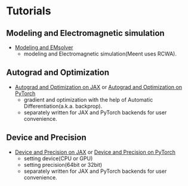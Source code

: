 # Tutorials

## Modeling and Electromagnetic simulation
* [Modeling and EMsolver](01-modeling-and-emsolver.ipynb)
  * modeling and Electromagnetic simulation(Meent uses RCWA).

## Autograd and Optimization
* [Autograd and Optimization on JAX](02-autograd-and-optimization-jax.ipynb) or [Autograd and Optimization on PyTorch](02-autograd-and-optimization-pytorch.ipynb)
  * gradient and optimization with the help of Automatic Differentiation(a.k.a. backprop).
  * separately written for JAX and PyTorch backends for user convenience.

## Device and Precision
* [Device and Precision on JAX](03-device-and-datatype-jax.ipynb) or [Device and Precision on PyTorch](03-device-and-datatype-torch.ipynb)
  * setting device(CPU or GPU)
  * setting precision(64bit or 32bit)
  * separately written for JAX and PyTorch backends for user convenience.
